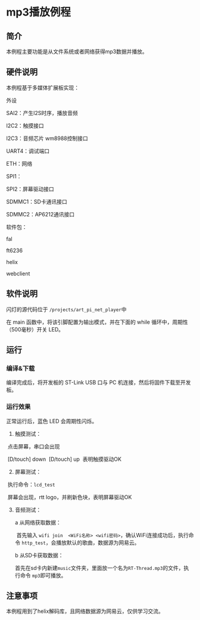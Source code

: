 # mp3播放例程

## 简介

本例程主要功能是从文件系统或者网络获得mp3数据并播放。

## 硬件说明

本例程基于多媒体扩展板实现：

外设

SAI2：产生I2S时序，播放音频

I2C2：触摸接口

I2C3：音频芯片 wm8988控制接口

UART4：调试端口

ETH：网络

SPI1：

SPI2：屏幕驱动接口

SDMMC1：SD卡通讯接口

SDMMC2：AP6212通讯接口

软件包：

fal

ft6236

helix

webclient



## 软件说明

闪灯的源代码位于 `/projects/art_pi_net_player`中

在 main 函数中，将该引脚配置为输出模式，并在下面的 while 循环中，周期性（500毫秒）开关 LED。



## 运行
### 编译&下载

编译完成后，将开发板的 ST-Link USB 口与 PC 机连接，然后将固件下载至开发板。

### 运行效果

正常运行后，蓝色 LED 会周期性闪烁。

1. 触摸测试：

​       点击屏幕，串口会出现

​       [D/touch] down
​       [D/touch] up
​       表明触摸驱动OK

2. 屏幕测试：

​       执行命令：`lcd_test`

​       屏幕会出现，rtt logo，并刷新色块，表明屏幕驱动OK

3. 音频测试：

   a 从网络获取数据：

   ​		首先输入  `wifi join  <WiFi名称> <wifi密码>`，确认WiFi连接成功后，执行命令 `http_test`，会播放默认的歌曲，数据源为网易云。

   b 从SD卡获取数据：

   ​		首先在sd卡内新建`music`文件夹，里面放一个名为`RT-Thread.mp3`的文件，执行命令 `mp3`即可播放。

## 注意事项

本例程用到了helix解码库，且网络数据源为网易云，仅供学习交流。

